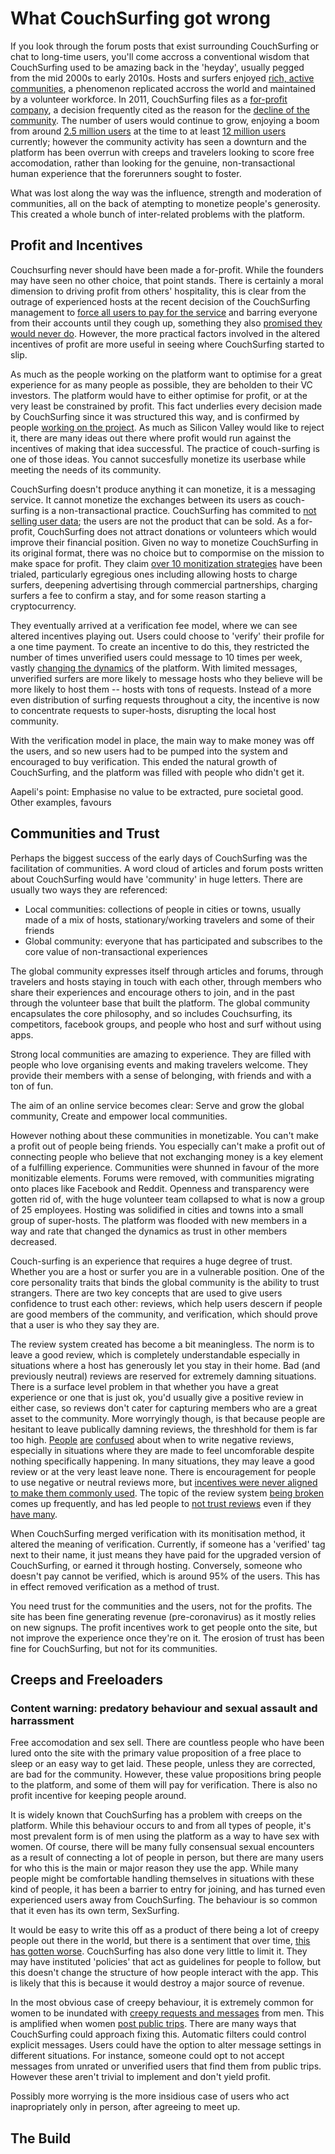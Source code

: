 

# What CouchSurfing got wrong



If you look through the forum posts that exist surrounding CouchSurfing or chat to long-time users, you'll come accross a conventional wisdom that CouchSurfing used to be amazing back in the 'heyday', usually pegged from the mid 2000s to early 2010s. Hosts and surfers enjoyed [rich, active communities](https://www.dailydot.com/debug/new-couchsurfing/), a phenomenon replicated accross the world and maintained by a volunteer workforce. In 2011, CouchSurfing files as a [for-profit company](https://www.inc.com/magazine/201206/issie-lapowsky/couchsurfing-new-profit-model.html), a decision frequently cited as the reason for the [decline of the community](https://www.nithincoca.com/2014/04/06/profit-couchsurfing-failed/). The number of users would continue to grow, enjoying a boom from around [2.5 million users](https://www.theguardian.com/travel/2011/jan/22/budget-travel-stay-with-locals) at the time to at least [12 million users](https://www.chicagotribune.com/real-estate/ct-re-chicago-couchsurfing-hosts-20180909-story.html) currently; however the community activity has seen a downturn and the platform has been overrun with creeps and travelers looking to score free accomodation, rather than looking for the genuine, non-transactional human experience that the forerunners sought to foster.

What was lost along the way was the influence, strength and moderation of communities, all on the back of atempting to monetize people's generosity. This created a whole bunch of inter-related problems with the platform.



## Profit and Incentives

Couchsurfing never should have been made a for-profit. While the founders may have seen no other choice, that point stands. There is certainly a moral dimension to driving profit from others' hospitality, this is clear from the outrage of experienced hosts at the recent decision of the CouchSurfing management to [force all users to pay for the service](https://medium.com/@jameshopest/the-death-of-couchsurfing-a87d9537edf2) and barring everyone from their accounts until they cough up, something they also [promised they would never do](https://www.reddit.com/r/couchsurfing/comments/gl9c3m/remember_when_they_promised_us_couchsurfing_would/). However, the more practical factors involved in the altered incentives of profit are more useful in seeing where CouchSurfing started to slip.

As much as the people working on the platform want to optimise for a great experience for as many people as possible, they are beholden to their VC investors. The platform would have to either optimise for profit, or at the very least be constrained by profit. This fact underlies every decision made by CouchSurfing since it was structured this way, and is confirmed by people [working on the project](https://hackernoon.com/should-couchsurfing-be-a-dao-6507646e34ef). As much as Silicon Valley would like to reject it, there are many ideas out there where profit would run against the incentives of making that idea successful. The practice of couch-surfing is one of those ideas. You cannot succesfully monetize its userbase while meeting the needs of its community.

CouchSurfing doesn't produce anything it can monetize, it is a messaging service. It cannot monetize the exchanges between its users as couch-surfing is a non-transactional practice. CouchSurfing has commited to [not selling user data](https://blog.couchsurfing.com/we-hear-you/); the users are not the product that can be sold. As a for-profit, CouchSurfing does not attract donations or volunteers which would improve their financial position. Given no way to monetize CouchSurfing in its original format, there was no choice but to compormise on the mission to make space for profit. They claim [over 10 monitization strategies](https://blog.couchsurfing.com/we-hear-you/) have been trialed, particularly egregious ones including allowing hosts to charge surfers, deepening advertising through commercial partnerships, charging surfers a fee to confirm a stay, and for some reason starting a cryptocurrency.

They eventually arrived at a verification fee model, where we can see altered incentives playing out. Users could choose to 'verify' their profile for a one time payment. To create an incentive to do this, they restricted the number of times unverified users could message to 10 times per week, vastly [changing the dynamics](https://www.reddit.com/r/couchsurfing/comments/cho8ro/why_couchsurfing_is_dying/) of the platform. With limited messages, unverified surfers are more likely to message hosts who they believe will be more likely to host them -- hosts with tons of requests. Instead of a more even distribution of surfing requests throughout a city, the incentive is now to concentrate requests to super-hosts, disrupting the local host community. 

With the verification model in place, the main way to make money was off the users, and so new users had to be pumped into the system and encouraged to buy verification. This ended the natural growth of CouchSurfing, and the platform was filled with people who didn't get it.


Aapeli's point: Emphasise no value to be extracted, pure societal good. Other examples, favours


## Communities and Trust

Perhaps the biggest success of the early days of CouchSurfing was the facilitation of communities. A word cloud of articles and forum posts written about CouchSurfing would have 'community' in huge letters. There are usually two ways they are referenced:
 - Local communities: collections of people in cities or towns, usually made of a mix of hosts, stationary/working travelers and some of their friends
 - Global community: everyone that has participated and subscribes to the core value of non-transactional experiences

The global community expresses itself through articles and forums, through travelers and hosts staying in touch with each other, through members who share their experiences and encourage others to join, and in the past through the volunteer base that built the platform. The global community encapsulates the core philosophy, and so includes Couchsurfing, its competitors, facebook groups, and people who host and surf without using apps.

Strong local communities are amazing to experience. They are filled with people who love organising events and making travelers welcome. They provide their members with a sense of belonging, with friends and with a ton of fun.

The aim of an online service becomes clear: Serve and grow the global community, Create and empower local communities.

However nothing about these communities in monetizable. You can't make a profit out of people being friends. You especially can't make a profit out of connecting people who believe that not exchanging money is a key element of a fulfilling experience. Communities were shunned in favour of the more monitizable elements. Forums were removed, with communities migrating onto places like Facebook and Reddit. Openness and transparency were gotten rid of, with the huge volunteer team collapsed to what is now a group of 25 employees. Hosting was solidified in cities and towns into a small group of super-hosts. The platform was flooded with new members in a way and rate that changed the dynamics as trust in other members decreased.

Couch-surfing is an experience that requires a huge degree of trust. Whether you are a host or surfer you are in a vulnerable position. One of the core personality traits that binds the global community is the ability to trust strangers. There are two key concepts that are used to give users confidence to trust each other: reviews, which help users descern if people are good members of the community, and verification, which should prove that a user is who they say they are. 

The review system created has become a bit meaningless. The norm is to leave a good review, which is completely understandable especially in situations where a host has generously let you stay in their home. Bad (and previously neutral) reviews are reserved for extremely damning situations. There is a surface level problem in that whether you have a great experience or one that is just ok, you'd usually give a positive review in either case, so reviews don't cater for capturing members who are a great asset to the community. More worryingly though, is that because people are hesitant to leave publically damning reviews, the threshhold for them is far too high. [People](https://www.reddit.com/r/couchsurfing/comments/coknjp/is_it_justified_to_post_this_negative_reference/) [are](https://www.reddit.com/r/couchsurfing/comments/erd3yl/should_i_write_a_negative_review_for_this_person/) [confused](https://www.reddit.com/r/couchsurfing/comments/fczu80/when_to_write_a_bad_review/) about when to write negative reviews, especially in situations where they are made to feel uncomforable despite nothing specifically happening. In many situations, they may leave a good review or at the very least leave none. There is encouragement for people to use negative or neutral reviews more, but [incentives were never aligned to make them commonly used](https://www.reddit.com/r/couchsurfing/comments/214p4j/anyone_else_a_little_bothered_by_the_review/cg9mcq1/). The topic of the review system [being broken](https://www.reddit.com/r/couchsurfing/comments/bjsv7h/the_reference_system_of_cs_looks_somehow_broken/) comes up frequently, and has led people to [not trust reviews](https://www.reddit.com/r/couchsurfing/comments/adlq58/recent_experiences_with_good_profiles_are_making/) even if they [have many](https://www.reddit.com/r/couchsurfing/comments/7nzrxv/confused_about_people_who_had_bad_experiences/).

When CouchSurfing merged verification with its monitisation method, it altered the meaning of verification. Currently, if someone has a 'verified' tag next to their name, it just means they have paid for the upgraded version of CouchSurfing, or earned it through hosting. Conversely, someone who doesn't pay cannot be verified, which is around 95% of the users. This has in effect removed verification as a method of trust.

You need trust for the communities and the users, not for the profits. The site has been fine generating revenue (pre-coronavirus) as it mostly relies on new signups. The profit incentives work to get people onto the site, but not improve the experience once they're on it. The erosion of trust has been fine for CouchSurfing, but not for its communities.

## Creeps and Freeloaders

### Content warning: predatory behaviour and sexual assault and harrassment

Free accomodation and sex sell. There are countless people who have been lured onto the site with the primary value proposition of a free place to sleep or an easy way to get laid. These people, unless they are corrected, are bad for the community. However, these value propositions bring people to the platform, and some of them will pay for verification. There is also no profit incentive for keeping people around.

It is widely known that CouchSurfing has a problem with creeps on the platform. While this behaviour occurs to and from all types of people, it's most prevalent form is of men using the platform as a way to have sex with women. Of course, there will be many fully consensual sexual encounters as a result of connecting a lot of people in person, but there are many users for who this is the main or major reason they use the app. While many people might be comfortable handling themselves in situations with these kind of people, it has been a barrier to entry for joining, and has turned even experienced users away from CouchSurfing. The behaviour is so common that it even has its own term, SexSurfing.

It would be easy to write this off as a product of there being a lot of creepy people out there in the world, but there is a sentiment that over time, [this has gotten worse](https://www.reddit.com/r/couchsurfing/comments/7nzrxv/confused_about_people_who_had_bad_experiences/). CouchSurfing has also done very little to limit it. They may have instituted 'policies' that act as guidelines for people to follow, but this doesn't change the structure of how people interact with the app. This is likely that this is because it would destroy a major source of revenue.

In the most obvious case of creepy behaviour, it is extremely common for women to be inundated with [creepy requests and messages](https://www.reddit.com/r/couchsurfing/comments/2inf3j/okay_im_really_sick_of_people_using_cs_as_a/) from men. This is amplified when women [post public trips](https://www.reddit.com/r/couchsurfing/comments/5zmxgs/is_anyone_else_getting_creepy_messages_on/). There are many ways that CouchSurfing could approach fixing this. Automatic filters could control explicit messages. Users could have the option to alter message settings in different situations. For instance, someone could opt to not accept messages from unrated or unverified users that find them from public trips. However these aren't trivial to implement and don't yield profit.

Possibly more worrying is the more insidious case of users who act inapropriately only in person, after agreeing to meet up. 



## The Build








